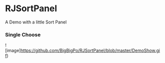 # RJSortPanel
A Demo with a little Sort Panel

### Single Choose
![image]https://github.com/BigBigPo/RJSortPanel/blob/master/DemoShow.gif)

